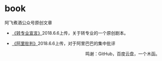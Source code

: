 # book
阿飞煮酒公众号原创文章
- [《转专业宣言》](http://www.aimp.ru/)2018.6.6上传，关于转专业的一个原创剧本。

- [《阿里批判》](http://www.baidu.com/)2018.6.6上传，对于阿里巴巴的集中批评

<p align="right">鸣谢：GitHub，百度云盘，一个木函。</p>
